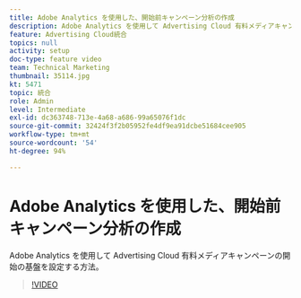 ```yaml
---
title: Adobe Analytics を使用した、開始前キャンペーン分析の作成
description: Adobe Analytics を使用して Advertising Cloud 有料メディアキャンペーンの開始の基盤を設定する方法。
feature: Advertising Cloud統合
topics: null
activity: setup
doc-type: feature video
team: Technical Marketing
thumbnail: 35114.jpg
kt: 5471
topic: 統合
role: Admin
level: Intermediate
exl-id: dc363748-713e-4a68-a686-99a65076f1dc
source-git-commit: 32424f3f2b05952fe4df9ea91dcbe51684cee905
workflow-type: tm+mt
source-wordcount: '54'
ht-degree: 94%

---
```


# Adobe Analytics を使用した、開始前キャンペーン分析の作成

Adobe Analytics を使用して Advertising Cloud 有料メディアキャンペーンの開始の基盤を設定する方法。

>[!VIDEO](https://video.tv.adobe.com/v/35114/?quality=12&learn=on)
